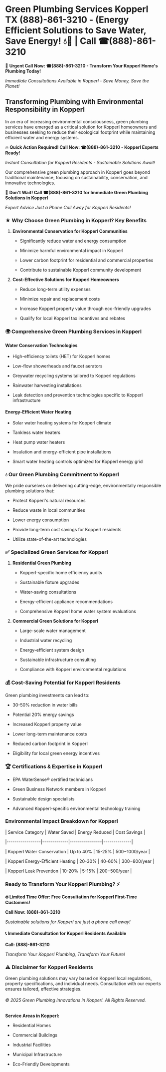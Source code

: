 # Green Plumbing Services Kopperl TX (888)-861-3210 - (Energy Efficient Solutions to Save Water, Save Energy! 💧🌿 | Call ☎(888)-861-3210

🚨 **Urgent Call Now: ☎(888)-861-3210 - Transform Your Kopperl Home's Plumbing Today!**
*Immediate Consultations Available in Kopperl - Save Money, Save the Planet!*

## Transforming Plumbing with Environmental Responsibility in Kopperl

In an era of increasing environmental consciousness, green plumbing services have emerged as a critical solution for Kopperl homeowners and businesses seeking to reduce their ecological footprint while maintaining efficient water and energy systems. 

🔥 **Quick Action Required! Call Now: ☎(888)-861-3210 - Kopperl Experts Ready!**
*Instant Consultation for Kopperl Residents - Sustainable Solutions Await!*

Our comprehensive green plumbing approach in Kopperl goes beyond traditional maintenance, focusing on sustainability, conservation, and innovative technologies.

🚨 **Don't Wait! Call ☎(888)-861-3210 for Immediate Green Plumbing Solutions in Kopperl**
*Expert Advice Just a Phone Call Away for Kopperl Residents!*

### ★ Why Choose Green Plumbing in Kopperl? Key Benefits

1. **Environmental Conservation for Kopperl Communities** 
   - Significantly reduce water and energy consumption
   - Minimize harmful environmental impact in Kopperl
   - Lower carbon footprint for residential and commercial properties
   - Contribute to sustainable Kopperl community development

2. **Cost-Effective Solutions for Kopperl Homeowners** 
   - Reduce long-term utility expenses
   - Minimize repair and replacement costs
   - Increase Kopperl property value through eco-friendly upgrades
   - Qualify for local Kopperl tax incentives and rebates

### 🌍 Comprehensive Green Plumbing Services in Kopperl

#### Water Conservation Technologies
- High-efficiency toilets (HET) for Kopperl homes
- Low-flow showerheads and faucet aerators
- Greywater recycling systems tailored to Kopperl regulations
- Rainwater harvesting installations
- Leak detection and prevention technologies specific to Kopperl infrastructure

#### Energy-Efficient Water Heating
- Solar water heating systems for Kopperl climate
- Tankless water heaters
- Heat pump water heaters
- Insulation and energy-efficient pipe installations
- Smart water heating controls optimized for Kopperl energy grid

### 💧 Our Green Plumbing Commitment to Kopperl

We pride ourselves on delivering cutting-edge, environmentally responsible plumbing solutions that:
- Protect Kopperl's natural resources
- Reduce waste in local communities
- Lower energy consumption
- Provide long-term cost savings for Kopperl residents
- Utilize state-of-the-art technologies

### ✅ Specialized Green Services for Kopperl

1. **Residential Green Plumbing**
   - Kopperl-specific home efficiency audits
   - Sustainable fixture upgrades
   - Water-saving consultations
   - Energy-efficient appliance recommendations
   - Comprehensive Kopperl home water system evaluations

2. **Commercial Green Solutions for Kopperl**
   - Large-scale water management
   - Industrial water recycling
   - Energy-efficient system design
   - Sustainable infrastructure consulting
   - Compliance with Kopperl environmental regulations

### 💰 Cost-Saving Potential for Kopperl Residents

Green plumbing investments can lead to:
- 30-50% reduction in water bills
- Potential 20% energy savings
- Increased Kopperl property value
- Lower long-term maintenance costs
- Reduced carbon footprint in Kopperl
- Eligibility for local green energy incentives

### 🏆 Certifications & Expertise in Kopperl

- EPA WaterSense® certified technicians
- Green Business Network members in Kopperl
- Sustainable design specialists
- Advanced Kopperl-specific environmental technology training

### Environmental Impact Breakdown for Kopperl

| Service Category | Water Saved | Energy Reduced | Cost Savings |
|-----------------|-------------|----------------|--------------|
| Kopperl Water Conservation | Up to 40% | 15-25% | $500-$1000/year |
| Kopperl Energy-Efficient Heating | 20-30% | 40-60% | $300-$800/year |
| Kopperl Leak Prevention | 10-20% | 5-15% | $200-$500/year |

### Ready to Transform Your Kopperl Plumbing? ⚡

**🔥 Limited Time Offer: Free Consultation for Kopperl First-Time Customers!**

**Call Now: (888)-861-3210**
*Sustainable solutions for Kopperl are just a phone call away!*

#### 📞 Immediate Consultation for Kopperl Residents Available

**Call: (888)-861-3210**
*Transform Your Kopperl Plumbing, Transform Your Future!*

### ⚠️ Disclaimer for Kopperl Residents

Green plumbing solutions may vary based on Kopperl local regulations, property specifications, and individual needs. Consultation with our experts ensures tailored, effective strategies.

###### © 2025 Green Plumbing Innovations in Kopperl. All Rights Reserved.

**Service Areas in Kopperl:** 
- Residential Homes
- Commercial Buildings
- Industrial Facilities
- Municipal Infrastructure
- Eco-Friendly Developments